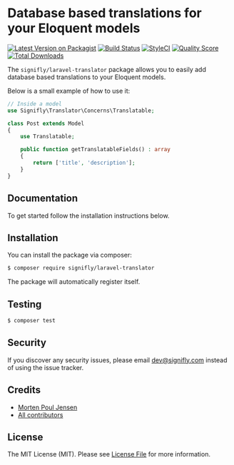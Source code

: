 # Database based translations for your Eloquent models

[![Latest Version on Packagist](https://img.shields.io/packagist/v/signifly/laravel-translator.svg?style=flat-square)](https://packagist.org/packages/signifly/laravel-translator)
[![Build Status](https://img.shields.io/travis/signifly/laravel-translator/master.svg?style=flat-square)](https://travis-ci.org/signifly/laravel-translator)
[![StyleCI](https://styleci.io/repos/174323285/shield?branch=master)](https://styleci.io/repos/174323285)
[![Quality Score](https://img.shields.io/scrutinizer/g/signifly/laravel-translator.svg?style=flat-square)](https://scrutinizer-ci.com/g/signifly/laravel-translator)
[![Total Downloads](https://img.shields.io/packagist/dt/signifly/laravel-translator.svg?style=flat-square)](https://packagist.org/packages/signifly/laravel-translator)

The `signifly/laravel-translator` package allows you to easily add database based translations to your Eloquent models.

Below is a small example of how to use it:

```php
// Inside a model
use Signifly\Translator\Concerns\Translatable;

class Post extends Model
{
    use Translatable;

    public function getTranslatableFields() : array
    {
        return ['title', 'description'];
    }
}
```

## Documentation

To get started follow the installation instructions below.

## Installation

You can install the package via composer:

```bash
$ composer require signifly/laravel-translator
```

The package will automatically register itself.

## Testing
```bash
$ composer test
```

## Security

If you discover any security issues, please email dev@signifly.com instead of using the issue tracker.

## Credits

- [Morten Poul Jensen](https://github.com/pactode)
- [All contributors](../../contributors)

## License

The MIT License (MIT). Please see [License File](LICENSE.md) for more information.
